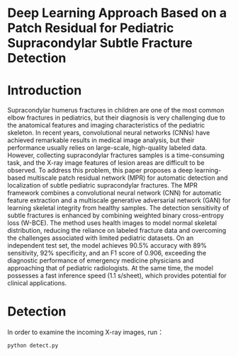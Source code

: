 # Deep Learning Approach Based on a Patch Residual for Pediatric Supracondylar Subtle Fracture Detection

# Introduction
Supracondylar humerus fractures in children are one of the most common elbow fractures in pediatrics, but their diagnosis is very challenging due to the anatomical features and imaging characteristics of the pediatric skeleton. In recent years, convolutional neural networks (CNNs) have achieved remarkable results in medical image analysis, but their performance usually relies on large-scale, high-quality labeled data. However, collecting supracondylar fractures samples is a time-consuming task, and the X-ray image features of lesion areas are difficult to be observed. To address this problem, this paper proposes a deep learning-based multiscale patch residual network (MPR) for automatic detection and localization of subtle pediatric supracondylar fractures. The MPR framework combines a convolutional neural network (CNN) for automatic feature extraction and a multiscale generative adversarial network (GAN) for learning skeletal integrity from healthy samples. The detection sensitivity of subtle fractures is enhanced by combining weighted binary cross-entropy loss (W-BCE). The method uses health images to model normal skeletal distribution, reducing the reliance on labeled fracture data and overcoming the challenges associated with limited pediatric datasets. On an independent test set, the model achieves 90.5% accuracy with 89% sensitivity, 92% specificity, and an F1 score of 0.906, exceeding the diagnostic performance of emergency medicine physicians and approaching that of pediatric radiologists. At the same time, the model possesses a fast inference speed (1.1 s/sheet), which provides potential for clinical applications.


# Detection
In order to examine the incoming X-ray images, run：

    python detect.py

